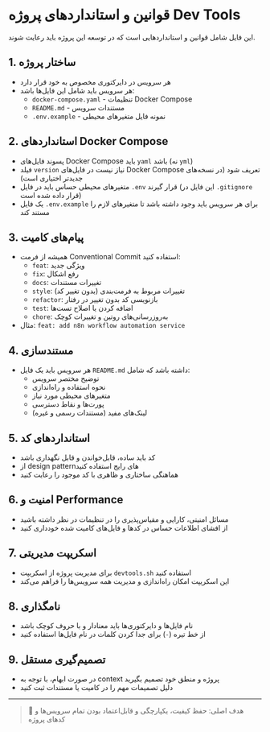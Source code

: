  # قوانین و استانداردهای پروژه Dev Tools

این فایل شامل قوانین و استانداردهایی است که در توسعه این پروژه باید رعایت شوند.

## 1. ساختار پروژه
- هر سرویس در دایرکتوری مخصوص به خود قرار دارد
- هر سرویس باید شامل این فایل‌ها باشد:
  - `docker-compose.yaml` - تنظیمات Docker Compose
  - `README.md` - مستندات سرویس
  - `.env.example` - نمونه فایل متغیرهای محیطی

## 2. استانداردهای Docker Compose
- پسوند فایل‌های Docker Compose باید `yaml` باشد (نه `yml`)
- فیلد `version` نیاز نیست در فایل‌های Docker Compose تعریف شود (در نسخه‌های جدیدتر اختیاری است)
- متغیرهای محیطی حساس باید در فایل `.env` قرار گیرند (این فایل در `.gitignore` قرار داده شده است)
- یک فایل `.env.example` برای هر سرویس باید وجود داشته باشد تا متغیرهای لازم را مستند کند

## 3. پیام‌های کامیت
- همیشه از فرمت Conventional Commit استفاده کنید:
  - `feat`: ویژگی جدید
  - `fix`: رفع اشکال
  - `docs`: تغییرات مستندات
  - `style`: تغییرات مربوط به فرمت‌بندی (بدون تغییر کد)
  - `refactor`: بازنویسی کد بدون تغییر در رفتار
  - `test`: اضافه کردن یا اصلاح تست‌ها
  - `chore`: به‌روزرسانی‌های روتین و تغییرات کوچک
- مثال: `feat: add n8n workflow automation service`

## 4. مستندسازی
- هر سرویس باید یک فایل `README.md` داشته باشد که شامل:
  - توضیح مختصر سرویس
  - نحوه استفاده و راه‌اندازی
  - متغیرهای محیطی مورد نیاز
  - پورت‌ها و نقاط دسترسی
  - لینک‌های مفید (مستندات رسمی و غیره)

## 5. استانداردهای کد
- کد باید ساده، قابل‌خواندن و قابل نگهداری باشد
- از design patternهای رایج استفاده کنید
- هماهنگی ساختاری و ظاهری با کد موجود را رعایت کنید

## 6. امنیت و Performance
- مسائل امنیتی، کارایی و مقیاس‌پذیری را در تنظیمات در نظر داشته باشید
- از افشای اطلاعات حساس در کدها و فایل‌های کامیت شده خودداری کنید

## 7. اسکریپت مدیریتی
- برای مدیریت پروژه از اسکریپت `devtools.sh` استفاده کنید
- این اسکریپت امکان راه‌اندازی و مدیریت همه سرویس‌ها را فراهم می‌کند

## 8. نامگذاری
- نام فایل‌ها و دایرکتوری‌ها باید معنادار و با حروف کوچک باشد
- از خط تیره (`-`) برای جدا کردن کلمات در نام فایل‌ها استفاده کنید

## 9. تصمیم‌گیری مستقل
- در صورت ابهام، با توجه به context پروژه و منطق خود تصمیم بگیرید
- دلیل تصمیمات مهم را در کامیت یا مستندات ثبت کنید

---

> 🎯 هدف اصلی: حفظ کیفیت، یکپارچگی و قابل‌اعتماد بودن تمام سرویس‌ها و کدهای پروژه